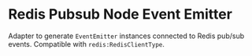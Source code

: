 # Redis Pubsub Node Event Emitter

Adapter to generate `EventEmitter` instances connected to Redis pub/sub events. Compatible with `redis:RedisClientType`.

